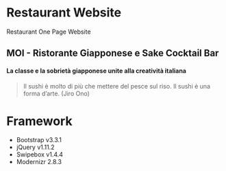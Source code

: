 # Restaurant Website
Restaurant One Page Website

## MOI - Ristorante Giapponese e Sake Cocktail Bar
#### La classe e la sobrietà giapponese unite alla creatività italiana

> Il sushi è molto di più che mettere del pesce sul riso. Il sushi è una forma d’arte.
(Jiro Ono)

# Framework

- Bootstrap v3.3.1
- jQuery v1.11.2
- Swipebox v1.4.4
- Modernizr 2.8.3 
